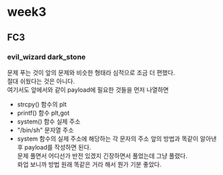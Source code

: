 # week3  
## FC3  
### evil_wizard dark_stone  
문제 푸는 것이 앞의 문제와 비슷한 형태라 심적으로 조금 더 편했다.  
절대 쉬웠다는 것은 아니다.  
여기서도 앞에서와 같이 payload에 필요한 것들을 먼저 나열하면  
  * strcpy() 함수의 plt
  * printf() 함수 plt,got
  * system() 함수 실제 주소  
  * "/bin/sh" 문자열 주소
  * system 함수의 실제 주소에 해당하는 각 문자의 주소
앞의 방법과 똑같이 알아낸 후 payload를 작성하면 된다.  
문제 풀면서 어디선가 반전 있겠지 긴장하면서 풀었는데 그냥 풀렸다.  
롸업 보니까 방법 원래 똑같은 거라 해서 뭔가 기분 좋았다.  
